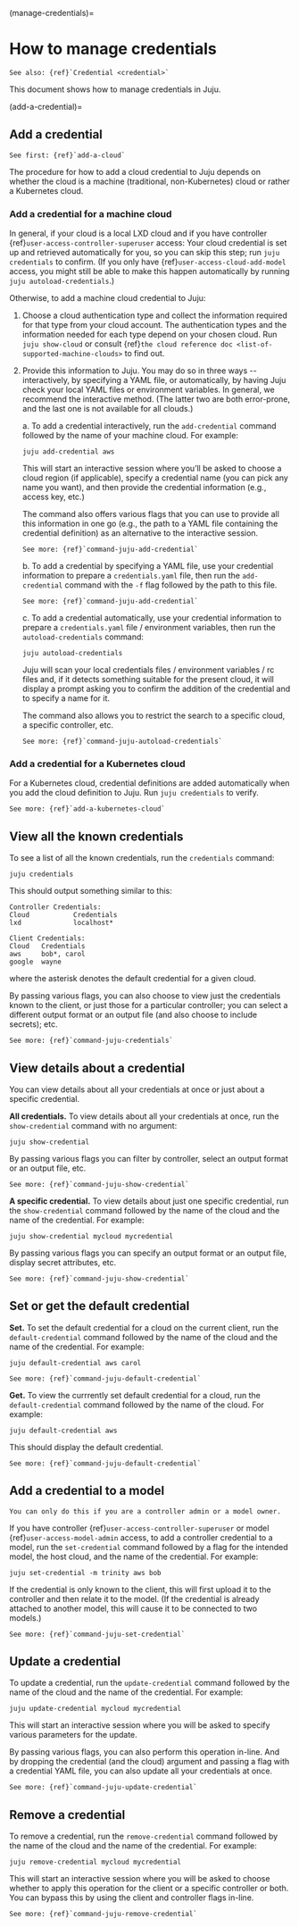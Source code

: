 (manage-credentials)=
# How to manage credentials

```{ibnote}
See also: {ref}`Credential <credential>`
```

This document shows how to manage credentials in Juju.

(add-a-credential)=
## Add a credential

```{ibnote}
See first: {ref}`add-a-cloud`
```

The procedure for how to add a cloud credential to Juju depends on whether the cloud is a machine (traditional, non-Kubernetes) cloud or rather a Kubernetes cloud.

### Add a credential for a machine cloud

In general, if your cloud is a local LXD cloud and if you have controller {ref}`user-access-controller-superuser` access: Your cloud credential is set up and retrieved automatically for you, so you can skip this step; run `juju credentials` to confirm. (If you only have {ref}`user-access-cloud-add-model` access, you might still be able to make this happen automatically by running `juju autoload-credentials`.)

Otherwise, to add a machine cloud credential to Juju:

1. Choose a cloud authentication type and collect the information required for that type from your cloud account. The authentication types and the information needed for each type depend on your chosen cloud. Run `juju show-cloud` or consult {ref}`the cloud reference doc <list-of-supported-machine-clouds>` to find out.

1. Provide this information to Juju. You may do so in three ways -- interactively, by specifying a YAML file, or automatically, by having Juju check your local YAML files or environment variables. In general, we recommend the interactive method. (The latter two are both error-prone, and the last one is not available for all clouds.)

    a. To add a credential interactively, run the `add-credential` command followed by the name of your machine cloud. For example:

    ```text
    juju add-credential aws
    ```

    This will start an interactive session where you’ll be asked to choose a cloud region (if applicable), specify a credential name (you can pick any name you want), and then provide the credential information (e.g., access key, etc.)

    The command also  offers various flags that you can use  to provide all this information in one go (e.g., the path to a YAML file containing the credential definition) as an alternative to the interactive session.

    ```{ibnote}
    See more: {ref}`command-juju-add-credential`
    ```

    b. To add a credential by specifying a YAML file, use your credential information to prepare a `credentials.yaml` file, then run the `add-credential` command with the `-f` flag followed by the path to this file.

    ```{ibnote}
    See more: {ref}`command-juju-add-credential`
    ```

    c. To add a credential automatically, use your credential information to prepare a `credentials.yaml` file / environment variables, then run the `autoload-credentials` command:

    ```text
    juju autoload-credentials
    ```

    Juju will scan your local credentials files / environment variables / rc files and, if it detects something suitable for the present cloud, it will display a prompt asking you to confirm the addition of the credential and to specify a name for it.

    The command also allows you to restrict the search to a specific cloud, a specific controller, etc.

    ```{ibnote}
    See more: {ref}`command-juju-autoload-credentials`
    ```

### Add a credential for a Kubernetes cloud

For a Kubernetes cloud, credential definitions are added automatically when you add the cloud definition to Juju. Run `juju credentials` to verify.

```{ibnote}
See more: {ref}`add-a-kubernetes-cloud`
```

## View all the known credentials

To see a list of all the known credentials, run the `credentials` command:

```text
juju credentials
```

This should output something similar to this:

```text
Controller Credentials:
Cloud           Credentials
lxd             localhost*

Client Credentials:
Cloud   Credentials
aws     bob*, carol
google  wayne
```

where the asterisk denotes the default credential for a given cloud.

By passing various flags, you can also choose to view just the credentials known to the client, or just those for a particular controller; you can select a different output format or an output file (and also choose to include secrets); etc.

```{ibnote}
See more: {ref}`command-juju-credentials`
```

## View details about a credential

You can view details about all your credentials at once or just about a specific credential.

**All credentials.** To view details about all your credentials at once, run the `show-credential` command with no argument:

```text
juju show-credential
```

By passing various flags you can filter by controller, select an output format or an output file, etc.

```{ibnote}
See more: {ref}`command-juju-show-credential`
```

**A specific credential.** To view details about just one specific credential, run the `show-credential` command followed by the name of the cloud and the name of the credential. For example:

```text
juju show-credential mycloud mycredential
```

By passing various flags you can specify an output format or an output file, display secret attributes, etc.

```{ibnote}
See more: {ref}`command-juju-show-credential`
```

## Set or get the default credential

**Set.** To set the default credential for a cloud on the current client, run the `default-credential` command followed by the name of the cloud and the name of the credential. For example:

```text
juju default-credential aws carol
```

```{ibnote}
See more: {ref}`command-juju-default-credential`
```

**Get.** To view the currrently set default credential for a cloud, run the `default-credential` command followed by the name of the cloud. For example:

```text
juju default-credential aws
```
This should display the default credential.

<!--
By running the same with the `--reset` flag  you can reset the default.
-->

```{ibnote}
See more: {ref}`command-juju-default-credential`
```


## Add a credential to a model

```{caution}
You can only do this if you are a controller admin or a model owner.
```

If you have controller {ref}`user-access-controller-superuser` or model {ref}`user-access-model-admin` access, to add a controller credential to a model, run the `set-credential` command followed by a flag for the intended model, the host cloud, and the name of the credential. For example:

```text
juju set-credential -m trinity aws bob
```

If the credential is only known to the client, this will first upload it to the controller and then relate it to the model. (If the credential is already attached to another model, this will cause it to be connected to two models.)

```{ibnote}
See more: {ref}`command-juju-set-credential`
```

## Update a credential

To update a credential, run the `update-credential` command followed by the name of the cloud and the name of the credential. For example:

```text
juju update-credential mycloud mycredential
```

This will start an interactive session where you will be asked to specify various parameters for the update.

By passing various flags, you can also perform this operation in-line. And by dropping the credential (and the cloud) argument and passing a flag with a credential YAML file, you can also update all your credentials at once.

```{ibnote}
See more: {ref}`command-juju-update-credential`
```


## Remove a credential

To remove a credential, run the `remove-credential` command followed by the name of the cloud and the name of the credential. For example:

```text
juju remove-credential mycloud mycredential
```

This will start an interactive session where you will be asked to choose whether to apply this operation for the client or a specific controller or both. You can bypass this by using the client and controller flags in-line.

```{ibnote}
See more: {ref}`command-juju-remove-credential`
```

